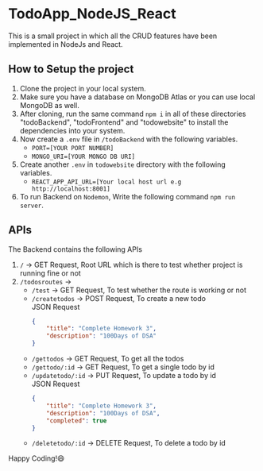 # TodoApp_NodeJS_React

This is a small project in which all the CRUD features have been implemented in NodeJs and React.

## How to Setup the project

1. Clone the project in your local system.
2. Make sure you have a database on MongoDB Atlas or you can use local MongoDB as well.
3. After cloning, run the same command `npm i` in all of these directories "todoBackend", "todoFrontend" and "todowebsite" to install the dependencies into your system.
4. Now create a `.env` file in `/todoBackend` with the following variables.
    - `PORT=[YOUR PORT NUMBER]`
    - `MONGO_URI=[YOUR MONGO DB URI]`
5. Create another `.env` in `todowebsite` directory with the following variables.
    - `REACT_APP_API_URL=[Your local host url e.g http://localhost:8001]`
6. To run Backend on `Nodemon`, Write the following command `npm run server`.

## APIs

The Backend contains the following APIs
1. `/` -> GET Request, Root URL which is there to test whether project is running fine or not
2. `/todosroutes` ->
    - `/test` -> GET Request, To test whether the route is working or not
    - `/createtodos` -> POST Request, To create a new todo <br/>
        JSON Request
        ```json
        {
            "title": "Complete Homework 3",
            "description": "100Days of DSA"
        }
        ```
    - `/gettodos` -> GET Request, To get all the todos
    - `/gettodo/:id` -> GET Request, To get a single todo by id
    - `/updatetodo/:id` -> PUT Request, To update a todo by id <br/>
        JSON Request
        ```json
        {
            "title": "Complete Homework 3",
            "description": "100Days of DSA",
            "completed": true
        }
        ```
    - `/deletetodo/:id` -> DELETE Request, To delete a todo by id


Happy Coding!😄